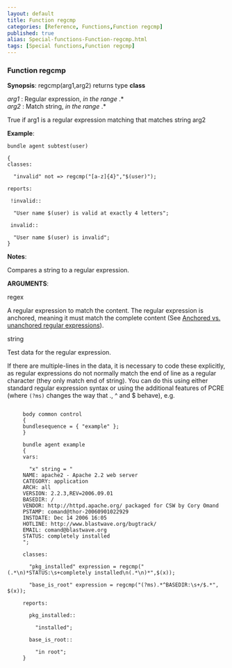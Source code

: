 ```yaml
---
layout: default
title: Function regcmp
categories: [Reference, Functions,Function regcmp]
published: true
alias: Special-functions-Function-regcmp.html
tags: [Special functions,Function regcmp]
---
```


### Function regcmp

**Synopsis**: regcmp(arg1,arg2) returns type **class**

  
 *arg1* : Regular expression, *in the range* .\*   
 *arg2* : Match string, *in the range* .\*   

True if arg1 is a regular expression matching that matches string arg2

**Example**:  
   

```cf3
bundle agent subtest(user)

{
classes:

  "invalid" not => regcmp("[a-z]{4}","$(user)");

reports:

 !invalid::

  "User name $(user) is valid at exactly 4 letters";

 invalid::

  "User name $(user) is invalid";
}
```

**Notes**:  
   

Compares a string to a regular expression.

**ARGUMENTS**:

regex

A regular expression to match the content. The regular expression is
anchored, meaning it must match the complete content (See [Anchored vs.
unanchored regular
expressions](#Anchored-vs_002e-unanchored-regular-expressions)).   

string

Test data for the regular expression.

If there are multiple-lines in the data, it is necessary to code these
explicitly, as regular expressions do not normally match the end of line
as a regular character (they only match end of string). You can do this
using either standard regular expression syntax or using the additional
features of PCRE (where `(?ms)` changes the way that ., \^ and \$
behave), e.g.

```cf3
     
     body common control
     {
     bundlesequence = { "example" };
     }
     
     bundle agent example
     {
     vars:
     
       "x" string = "
     NAME: apache2 - Apache 2.2 web server
     CATEGORY: application
     ARCH: all
     VERSION: 2.2.3,REV=2006.09.01
     BASEDIR: /
     VENDOR: http://httpd.apache.org/ packaged for CSW by Cory Omand
     PSTAMP: comand@thor-20060901022929
     INSTDATE: Dec 14 2006 16:05
     HOTLINE: http://www.blastwave.org/bugtrack/
     EMAIL: comand@blastwave.org
     STATUS: completely installed
     ";
     
     classes:
     
       "pkg_installed" expression = regcmp("(.*\n)*STATUS:\s+completely installed\n(.*\n)*",$(x));
     
       "base_is_root" expression = regcmp("(?ms).*^BASEDIR:\s+/$.*", $(x));
     
     reports:
     
       pkg_installed::
     
         "installed";
     
       base_is_root::
     
         "in root";
     }
     
     
```
